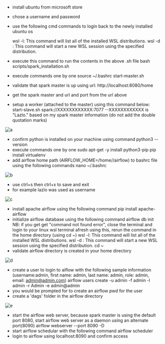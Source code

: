 - install ubuntu from microsoft store
- chose a username and password
- use the following cmd commands to login back to the newly installed ubuntu os
  
  wsl -l: This command will list all of the installed WSL distributions.
  wsl -d <distribution name>: This command will start a new WSL session using the specified distribution.
- execute this command to run the contents in the above .sh file
bash scripts/spark_installation.sh
- execute commands one by one
source ~/.bashrc
start-master.sh
- validate that spark master is up using url: http://localhost:8080/home
- get the spark master and url and port from the url above
- setup a worker (attached to the master) using this command below:
start-slave.sh spark://XXXXXXXXXXXX:7077 
--XXXXXXXXXXXX is "Lazlo." based on my spark master information (do not add the double quotation marks)

![a](https://github.com/lazakun/fetch_data_mult_tbl_pyspark/assets/100403369/d264e1ba-5771-44cd-89a1-cc03974e1388)


- confirm python is installed on your machine using command
python3 --version
- execute commands one by one
sudo apt-get -y install python3-pip
pip install virtualenv
- add airflow home path (AIRFLOW_HOME=/home/<username>/airflow) to bashrc file using the following commands
nano ~/.bashrc

![b](https://github.com/lazakun/fetch_data_mult_tbl_pyspark/assets/100403369/6c96d187-f7e3-46a2-907c-68784d26b495)

- use ctrl+s then ctrl+x to save and exit
- for example lazlo was used as username

![c](https://github.com/lazakun/fetch_data_mult_tbl_pyspark/assets/100403369/3f99fcb4-4831-41f0-9ca8-056ca7e42bc6)

- install apache airflow using the following command
pip install apache-airflow
- initialize airflow database using the following command
airflow db init
NB: if you get get "command not found error", close the terminal and login to your linux wsl terminal afresh using this, rerun the command in the home directory (using cd ~)
wsl -l: This command will list all of the installed WSL distributions.
wsl -d <distribution name>: This command will start a new WSL session using the specified distribution.
cd ~
- validate airflow directory is created in your home directory

![d](https://github.com/lazakun/fetch_data_mult_tbl_pyspark/assets/100403369/3105240e-31e3-4c41-a0da-46b300720139)

- create a user to login to aiflow with the following sample information (username:admin, first name: admin, last name: admin, role: admin, email: admin@admin.com)
airflow users create  -u admin -f admin -l admin -r Admin -e admin@admin
- you would be prompted for to create an airflow pwd for the user
- create a 'dags' folder in the airflow directory

![e](https://github.com/lazakun/fetch_data_mult_tbl_pyspark/assets/100403369/57c1d8e1-fba8-4ae7-ad79-f33e62dda00c)

- start the airflow web server, because spark master is using the default port 8080, start airflow web server as a daemon using an alternate port(8090)
airflow webserver --port 8090 -D
- start airflow schedular with the following command
airflow scheduler
- login to airflow using localhost:8090 and confirm access
